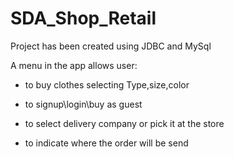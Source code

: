 # SDA_Shop_Retail

Project has been created using JDBC and MySql

A menu in the app allows user:

* to buy clothes selecting Type,size,color

* to signup\login\buy as guest

* to select delivery company or pick it at the store

* to indicate where the order will be send
